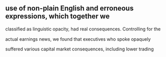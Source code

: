 ## use of non-plain English and erroneous expressions, which together we

classiﬁed as linguistic opacity, had real consequences. Controlling for the

actual earnings news, we found that executives who spoke opaquely

suffered various capital market consequences, including lower trading
